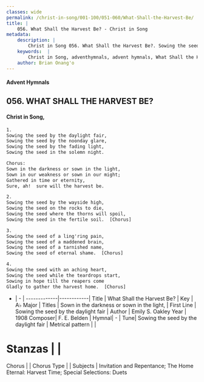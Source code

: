 ```yaml
---
classes: wide
permalink: /christ-in-song/001-100/051-060/What-Shall-the-Harvest-Be/
title: |
    056. What Shall the Harvest Be? - Christ in Song
metadata:
    description: |
        Christ in Song 056. What Shall the Harvest Be?. Sowing the seed by the daylight fair, Sowing the seed by the noonday glare, Sowing the seed by the fading light, Sowing the seed in the solemn night. Chorus: Sown in the darkness or sown in the light, Sown in our weakness or sown in our might; Gathered in time or eternity, Sure, ah!  sure will the harvest be.
    keywords:  |
        Christ in Song, adventhymnals, advent hymnals, What Shall the Harvest Be?, Sowing the seed by the daylight fair. Sown in the darkness or sown in the light,
    author: Brian Onang'o
---
```


#### Advent Hymnals
## 056. WHAT SHALL THE HARVEST BE?
####  Christ in Song,

```txt
1.
Sowing the seed by the daylight fair,
Sowing the seed by the noonday glare,
Sowing the seed by the fading light,
Sowing the seed in the solemn night.

Chorus:
Sown in the darkness or sown in the light,
Sown in our weakness or sown in our might;
Gathered in time or eternity,
Sure, ah!  sure will the harvest be.

2.
Sowing the seed by the wayside high,
Sowing the seed on the rocks to die,
Sowing the seed where the thorns will spoil,
Sowing the seed in the fertile soil.  [Chorus]

3.
Sowing the seed of a ling'ring pain,
Sowing the seed of a maddened brain,
Sowing the seed of a tarnished name,
Sowing the seed of eternal shame.  [Chorus]

4.
Sowing the seed with an aching heart,
Sowing the seed while the teardrops start,
Sowing in hope till the reapers come
Gladly to gather the harvest home.  [Chorus]


```

- |   -  |
-------------|------------|
Title | What Shall the Harvest Be? |
Key | A♭ Major |
Titles | Sown in the darkness or sown in the light, |
First Line | Sowing the seed by the daylight fair |
Author | Emily S. Oakley
Year | 1908
Composer| F. E. Belden |
Hymnal|  - |
Tune| Sowing the seed by the daylight fair |
Metrical pattern | |
# Stanzas |  |
Chorus |  |
Chorus Type |  |
Subjects | Invitation and Repentance; The Home Eternal: Harvest Time; Special Selections: Duets<span id='more_topics' style='display:none'>; Special Selections: Solos |
Texts | Galatians 6:8 |
Print Texts | 
Scripture Song |  |
    
